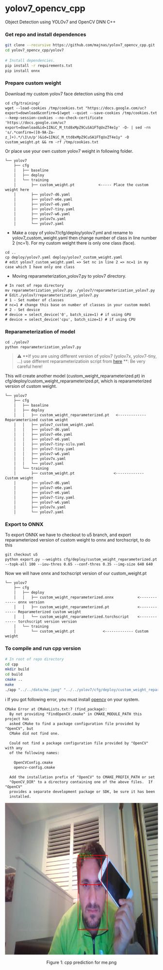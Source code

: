
# yolov7_opencv_cpp
Object Detection using YOLOv7 and OpenCV DNN C++

### Get repo and install dependences
```bash
git clone --recursive https://github.com/majnas/yolov7_opencv_cpp.git
cd yolov7_opencv_cpp/yolov7

# Install dependencies.
pip install -r requirements.txt
pip install onnx
```


### Prepare custom weight
Download my custom yolov7 face detection using this cmd 
```shell
cd cfg/training/
wget --load-cookies /tmp/cookies.txt "https://docs.google.com/uc?export=download&confirm=$(wget --quiet --save-cookies /tmp/cookies.txt --keep-session-cookies --no-check-certificate 'https://docs.google.com/uc?export=download&id=1INiC_M_ttd8xMpZ9CuSA1FTqUxZT4e1y' -O- | sed -rn 's/.*confirm=([0-9A-Za-z_]+).*/\1\n/p')&id=1INiC_M_ttd8xMpZ9CuSA1FTqUxZT4e1y" -O custom_weight.pt && rm -rf /tmp/cookies.txt
```

Or place use your own custom yolov7 weight in following folder.

```shell
└── yolov7
    ├── cfg
    │   ├── baseline
    │   ├── deploy
    │   └── training
    │       ├── custom_weight.pt           <----- Place the custom weight here
    │       ├── yolov7-d6.yaml
    │       ├── yolov7-e6e.yaml
    │       ├── yolov7-e6.yaml
    │       ├── yolov7-tiny.yaml
    │       ├── yolov7-w6.yaml
    │       ├── yolov7x.yaml
    │       └── yolov7.yaml

```


* Make a copy of yolov7/cfg/deploy/yolov7.yml and rename to yolov7_custom_weight.yaml then change number of class in line number 2 (nc=1). For my custom weight there is only one class (face).
```shell
cd ..
cp deploy/yolov7.yaml deploy/yolov7_custom_weight.yaml
# edit yolov7_custom_weight.yaml => Set nc in line 2 => nc=1 in my case which I have only one class 
```
* Moving reparameterization_yolov7.py to yolov7 directory.
```shell
# In root of repo directory
mv reparameterization_yolov7.py ./yolov7/reparameterization_yolov7.py
# Edit./yolov7/reparameterization_yolov7.py  
# 1 - Set number of classes
# nc=1 # change this base on number of classes in your custom model
# 2 - Set device
# device = select_device('0', batch_size=1) # if using GPU
# device = select_device('cpu', batch_size=1) # if using CPU 
```

### Reparameterization of model
```shell
cd ./yolov7
python reparameterization_yolov7.py
``` 
> :warning: **If you are using different version of yolov7 (yolov7x, yolov7-tiny, ...) use different reparameterizatioin script from [here](https://github.com/WongKinYiu/yolov7/blob/main/tools/reparameterization.ipynb) **: Be very careful here!

This will create another model (custom_weight_reparameterized.pt) in cfg/deploy/custom_weight_reparameterized.pt, which is reparameterized version of custom weight.

```shell
└── yolov7
    ├── cfg
    │   ├── baseline
    │   ├── deploy
    │   │   ├── custom_weight_reparameterized.pt   <------------- Reparameterized custom weight 
    │   │   ├── yolov7_custom_weight.yaml    
    │   │   ├── yolov7-d6.yaml
    │   │   ├── yolov7-e6e.yaml
    │   │   ├── yolov7-e6.yaml
    │   │   ├── yolov7-tiny-silu.yaml
    │   │   ├── yolov7-tiny.yaml
    │   │   ├── yolov7-w6.yaml
    │   │   ├── yolov7x.yaml
    │   │   └── yolov7.yaml
    │   └── training
    │       ├── custom_weight.pt                  <------------- Custom weight
    │       ├── yolov7-d6.yaml
    │       ├── yolov7-e6e.yaml
    │       ├── yolov7-e6.yaml
    │       ├── yolov7-tiny.yaml
    │       ├── yolov7-w6.yaml
    │       ├── yolov7x.yaml
    │       └── yolov7.yaml

```

### Export to ONNX
To export ONNX we have to checkout to u5 branch, and export reparameterized version of custom weight to onnx and torchscript, to do this
```shell
git checkout u5
python export.py --weights cfg/deploy/custom_weight_reparameterized.pt --topk-all 100 --iou-thres 0.65 --conf-thres 0.35 --img-size 640 640
```
Now we will have onnx and tochscript version of our custom_weight.pt
```shell
└── yolov7
    ├── cfg
    │   ├── deploy
    │   │   ├── custom_weight_reparameterized.onnx           <------------- onnx version
    │   │   ├── custom_weight_reparameterized.pt             <------------- Reparameterized custom weight
    │   │   └── custom_weight_reparameterized.torchscript    <------------- torchscript version version
    │   └── training
    │       └── custom_weight.pt             <------------- Custom weight

```

### To compile and run cpp version
```bash
# In root of repo directory
cd cpp
mkdir build
cd build
cmake ..
make
./app "../../data/me.jpeg" "../../yolov7/cfg/deploy/custom_weight_reparameterized.onnx" 640 640
```

:information_source: If you got following error, you must install [opencv](https://github.com/opencv/opencv) on your system.
```
CMake Error at CMakeLists.txt:7 (find_package):
  By not providing "FindOpenCV.cmake" in CMAKE_MODULE_PATH this project has
  asked CMake to find a package configuration file provided by "OpenCV", but
  CMake did not find one.

  Could not find a package configuration file provided by "OpenCV" with any
  of the following names:

    OpenCVConfig.cmake
    opencv-config.cmake

  Add the installation prefix of "OpenCV" to CMAKE_PREFIX_PATH or set
  "OpenCV_DIR" to a directory containing one of the above files.  If "OpenCV"
  provides a separate development package or SDK, be sure it has been
  installed.
```

<div align="center">
  <img src="./data/me_cpp_pred.png" height="500">
</div>
<p align="center">
  Figure 1: cpp prediction for me.png
</p>
